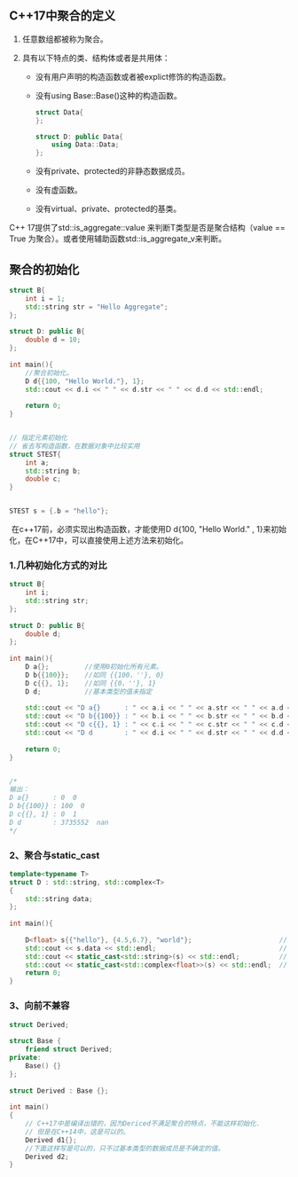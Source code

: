 ## C++17中聚合的定义

   1. 任意数组都被称为聚合。

   2. 具有以下特点的类、结构体或者是共用体：

      - 没有用户声明的构造函数或者被explict修饰的构造函数。

      - 没有using Base::Base()这种的构造函数。 
      
        ```c++
        struct Data{
        };
        
        struct D: public Data{
            using Data::Data;
        };
        ```
      
      - 没有private、protected的非静态数据成员。
      
      - 没有虚函数。
      
      - 没有virtual、private、protected的基类。

 C++ 17提供了std::is_aggregate<T>::value 来判断T类型是否是聚合结构（value == True 为聚合）。或者使用辅助函数std::is_aggregate_v<T>来判断。



## 聚合的初始化

```c++
struct B{
    int i = 1;
    std::string str = "Hello Aggregate";
};
 
struct D: public B{
    double d = 10;
};
 
int main(){
    //聚合初始化。
    D d{{100, "Hello World."}, 1};
    std::cout << d.i << " " << d.str << " " << d.d << std::endl;
 
    return 0;
}


// 指定元素初始化
// 省去写构造函数，在数据对象中比较实用
struct STEST{
    int a;
    std::string b;
    double c;
}


STEST s = {.b = "hello"};
```

​    在c++17前，必须实现出构造函数，才能使用D d{100, "Hello World." , 1}来初始化，在C++17中，可以直接使用上述方法来初始化。

 

### 1.几种初始化方式的对比

```c++
struct B{
    int i;
    std::string str;
};
 
struct D: public B{
    double d;
};
 
int main(){
    D a{};         //使用0初始化所有元素。
    D b{{100}};    //如同 {{100，''}, 0}
    D c{{}, 1};    //如同 {{0，''}, 1}
    D d;           //基本类型的值未指定
 
    std::cout << "D a{}      : " << a.i << " " << a.str << " " << a.d << std::endl;
    std::cout << "D b{{100}} : " << b.i << " " << b.str << " " << b.d << std::endl;
    std::cout << "D c{{}, 1} : " << c.i << " " << c.str << " " << c.d << std::endl;
    std::cout << "D d        : " << d.i << " " << d.str << " " << d.d << std::endl;
 
    return 0;
}


/*
输出：
D a{}      : 0  0
D b{{100}} : 100  0
D c{{}, 1} : 0  1
D d        : 3735552  nan
*/
```

### 2、聚合与static_cast

```c++
template<typename T>
struct D : std::string, std::complex<T>
{
    std::string data;
};
 
int main(){
 
    D<float> s{{"hello"}, {4.5,6.7}, "world"};                      // OK since C++17
    std::cout << s.data << std::endl;                               // outputs: "world"
    std::cout << static_cast<std::string>(s) << std::endl;          // outputs: "hello"
    std::cout << static_cast<std::complex<float>>(s) << std::endl;  // outputs: (4.5,6.7)
    return 0;
}
```

### 3、向前不兼容

```c++
struct Derived;
 
struct Base {
    friend struct Derived;
private:
    Base() {}
};
 
struct Derived : Base {};
 
int main()
{
    // C++17中是编译出错的，因为Dericed不满足聚合的特点，不能这样初始化.
    // 但是在C++14中，这是可以的。
    Derived d1{};   
    //下面这样写是可以的，只不过基本类型的数据成员是不确定的值。
    Derived d2;      
}
```

